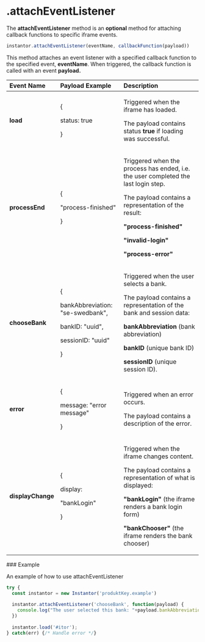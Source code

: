 # .attachEventListener

The **attachEventListener** method is an **optional** method for attaching callback functions to specific iframe events.

```javascript
instantor.attachEventListener(eventName, callbackFunction(payload))
```

This method attaches an event listener with a specified callback function to the specified event, **eventName**. When triggered, the callback function is called with an event **payload.** 

<table>
  <thead>
    <tr>
      <th style="text-align:left">Event Name</th>
      <th style="text-align:left">Payload Example</th>
      <th style="text-align:left">Description</th>
    </tr>
  </thead>
  <tbody>
    <tr>
      <td style="text-align:left"><b>load</b>
      </td>
      <td style="text-align:left">
        <p>{</p>
        <p>status: true</p>
        <p>}</p>
      </td>
      <td style="text-align:left">
        <p>Triggered when the iframe has loaded.</p>
        <p>The payload contains status <b>true</b> if loading was successful.</p>
      </td>
    </tr>
    <tr>
      <td style="text-align:left"><b>processEnd</b>
      </td>
      <td style="text-align:left">
        <p>{</p>
        <p>&quot;process-finished&quot;</p>
        <p>}</p>
      </td>
      <td style="text-align:left">
        <p>Triggered when the process has ended, i.e. the user completed the last
          login step.</p>
        <p>The payload contains a representation of the result:</p>
        <p><b>    &quot;process-finished&quot;</b>
        </p>
        <p><b>    &quot;invalid-login&quot;</b>
        </p>
        <p><b>    &quot;process-error&quot;</b>
        </p>
      </td>
    </tr>
    <tr>
      <td style="text-align:left"><b>chooseBank</b>
      </td>
      <td style="text-align:left">
        <p>{</p>
        <p>bankAbbreviation: &quot;se-swedbank&quot;,</p>
        <p></p>
        <p>bankID: &quot;uuid&quot;,</p>
        <p></p>
        <p>sessionID: &quot;uuid&quot;</p>
        <p>}</p>
      </td>
      <td style="text-align:left">
        <p>Triggered when the user selects a bank.</p>
        <p>The payload contains a representation of the bank and session data:</p>
        <p> <b>bankAbbreviation</b> (bank abbreviation)</p>
        <p> <b>bankID</b> (unique bank ID)</p>
        <p> <b>sessionID</b> (unique session ID).</p>
      </td>
    </tr>
    <tr>
      <td style="text-align:left"><b>error</b>
      </td>
      <td style="text-align:left">
        <p>{</p>
        <p>message: &quot;error message&quot;</p>
        <p>}</p>
      </td>
      <td style="text-align:left">
        <p>Triggered when an error occurs.</p>
        <p>The payload contains a description of the error.</p>
      </td>
    </tr>
    <tr>
      <td style="text-align:left"><b>displayChange</b>
      </td>
      <td style="text-align:left">
        <p>{</p>
        <p>display:</p>
        <p>&quot;bankLogin&quot;</p>
        <p>}</p>
      </td>
      <td style="text-align:left">
        <p>Triggered when the iframe changes content.</p>
        <p>The payload contains a representation of what is displayed:</p>
        <p> <b> &quot;bankLogin&quot;</b> (the iframe renders a bank login form)</p>
        <p> <b>&quot;bankChooser&quot;</b> (the iframe renders the bank chooser)</p>
      </td>
    </tr>
  </tbody>
</table>### Example

An example of how to use attachEventListener

```javascript
try {
  const instantor = new Instantor('produktKey.example')
  
  instantor.attachEventListener('chooseBank', function(payload) {
    console.log("The user selected this bank: "+payload.bankAbbreviation);
  })
  
  instantor.load('#itor');
} catch(err) {/* Handle error */}
```

